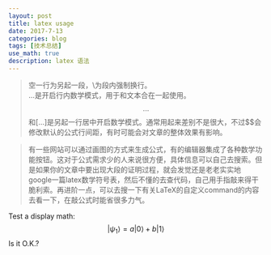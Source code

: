 ```yaml
---
layout: post
title: latex usage
date: 2017-7-13
categories: blog
tags: [技术总结]
use_math: true
description: latex 语法
---
```



> 空一行为另起一段，\\为段内强制换行。  
> $...$是开启行内数学模式，用于和文本合在一起使用。
> $$...$$和\[...\]是另起一行居中开启数学模式。通常用起来差别不是很大，不过$$会修改默认的公式行间距，有时可能会对文章的整体效果有影响。
 
> 有一些网站可以通过画图的方式来生成公式，有的编辑器集成了各种数学功能按钮。这对于公式需求少的人来说很方便，具体信息可以自己去搜索。但是如果你的文章中要出现大段的证明过程，就会发觉还是老老实实地google一篇latex数学符号表，然后不懂的去查代码，自己用手指敲来得干脆利索。再进阶一点，可以去搜一下有关LaTeX的自定义command的内容去看一下，在敲公式时能省很多力气。


Test a display math:
$$
   |\psi_1\rangle = a|0\rangle + b|1\rangle
$$
Is it O.K.?

